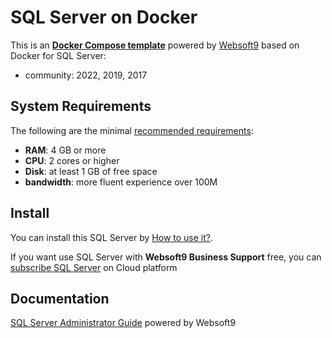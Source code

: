 # SQL Server on Docker  

This is an **[Docker Compose template](https://github.com/Websoft9/docker-library)** powered by [Websoft9](https://www.websoft9.com) based on Docker for SQL Server:


 - community:  2022, 2019, 2017


## System Requirements

The following are the minimal [recommended requirements](https://github.com/onlyoffice/docker#recommended-system-requirements):

* **RAM**: 4 GB or more
* **CPU**: 2 cores or higher
* **Disk**: at least 1 GB of free space
* **bandwidth**: more fluent experience over 100M  

## Install

You can install this SQL Server by [How to use it?](https://github.com/Websoft9/docker-library#how-to-use-it).   

If you want use SQL Server with **Websoft9 Business Support** free, you can [subscribe SQL Server](https://www.websoft9.com/apps) on Cloud platform

## Documentation

[SQL Server Administrator Guide](https://support.websoft9.com/docs/sqlserver) powered by Websoft9